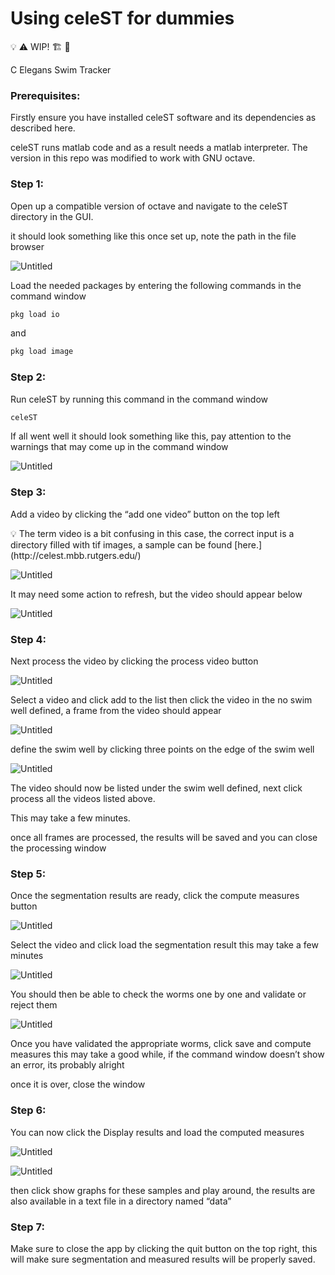 # Using celeST for dummies

<aside>
💡 ⚠️ WIP! 🏗️ 🚧

</aside>

C Elegans Swim Tracker

### Prerequisites:

Firstly ensure you have installed celeST software and its dependencies as described here.

celeST runs matlab code and as a result needs a matlab interpreter. The version in this repo was modified to work with GNU octave.

### Step 1:

Open up a compatible version of octave and navigate to the celeST directory in the GUI.

it should look something like this once set up, note the path in the file browser

![Untitled](howto_screenshots/Untitled.png)

Load the needed packages by entering the following commands in the command window

```bash
pkg load io
```

and

```bash
pkg load image
```

### Step 2:

Run celeST by running this command in the command window

```bash
celeST
```

If all went well it should look something like this, pay attention to the warnings that may come up in the command window

![Untitled](howto_screenshots/Untitled%201.png)

### Step 3:

Add a video by clicking the “add one video” button on the top left

<aside>
💡 The term video is a bit confusing in this case, the correct input is a directory filled with tif images, a sample can be found [here.](http://celest.mbb.rutgers.edu/)

</aside>

![Untitled](howto_screenshots/Untitled%202.png)

It may need some action to refresh, but the video should appear below

![Untitled](howto_screenshots/Untitled%203.png)

### Step 4:

Next process the video by clicking the process video button

![Untitled](howto_screenshots/Untitled%204.png)

Select a video and click add to the list then click the video in the no swim well defined, a frame from the video should appear

![Untitled](howto_screenshots/Untitled%205.png)

define the swim well by clicking three points on the edge of the swim well

![Untitled](howto_screenshots/Untitled%206.png)

The video should now be listed under the swim well defined, next click process all the videos listed above.

This may take a few minutes.

once all frames are processed, the results will be saved and you can close the processing window

### Step 5:

Once the segmentation results are ready, click the compute measures button

![Untitled](howto_screenshots/Untitled%207.png)

Select the video and click load the segmentation result this may take a few minutes

![Untitled](howto_screenshots/Untitled%208.png)

You should then be able to check the worms one by one and validate or reject them

![Untitled](howto_screenshots/Untitled%209.png)

Once you have validated the appropriate worms, click save and compute measures this may take a good while, if the command window doesn’t show an error, its probably alright

once it is over, close the window

### Step 6:

You can now click the Display results and load the computed measures

![Untitled](howto_screenshots/Untitled%2010.png)

![Untitled](howto_screenshots/Untitled%2011.png)

then click show graphs for these samples and play around, the results are also available in a text file in a directory named “data”

### Step 7:

Make sure to close the app by clicking the quit button on the top right, this will make sure segmentation and measured results will be properly saved.